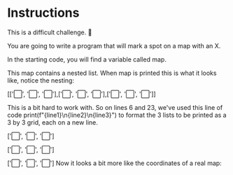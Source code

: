 # Instructions
This is a difficult challenge. 💪

You are going to write a program that will mark a spot on a map with an X.

In the starting code, you will find a variable called map.

This map contains a nested list. When map is printed this is what it looks like, notice the nesting:

[['⬜️', '⬜️', '⬜️'],['⬜️', '⬜️', '⬜️'],['⬜️', '⬜️', '⬜️']]

This is a bit hard to work with. So on lines 6 and 23, we've used this line of code print(f"{line1}\n{line2}\n{line3}") to format the 3 lists to be printed as a 3 by 3 grid, each on a new line.

['⬜️', '⬜️', '⬜️']

['⬜️', '⬜️', '⬜️']

['⬜️', '⬜️', '⬜️']
Now it looks a bit more like the coordinates of a real map:

